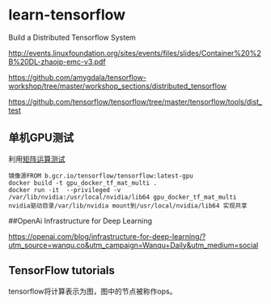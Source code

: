 # learn-tensorflow
Build a Distributed Tensorflow System

http://events.linuxfoundation.org/sites/events/files/slides/Container%20%2B%20DL-zhaojp-emc-v3.pdf

https://github.com/amygdala/tensorflow-workshop/tree/master/workshop_sections/distributed_tensorflow

https://github.com/tensorflow/tensorflow/tree/master/tensorflow/tools/dist_test

## 单机GPU测试

利用[矩阵运算测试](https://github.com/k8sp/k8s-tensorflow/pull/16)
```
镜像源FROM b.gcr.io/tensorflow/tensorflow:latest-gpu
docker build -t gpu_docker_tf_mat_multi .
docker run -it  --privileged -v /var/lib/nvidia:/usr/local/nvidia/lib64 gpu_docker_tf_mat_multi
nvidia驱动目录/var/lib/nvidia mount到/usr/local/nvidia/lib64 实现共享
```


##OpenAi
Infrastructure for Deep Learning

https://openai.com/blog/infrastructure-for-deep-learning/?utm_source=wanqu.co&utm_campaign=Wanqu+Daily&utm_medium=social


## TensorFlow tutorials

tensorflow将计算表示为图，图中的节点被称作ops。











